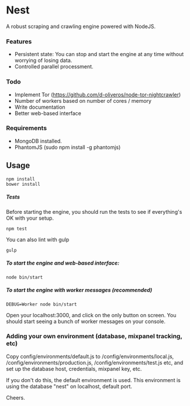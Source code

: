 Nest
==============

A robust scraping and crawling engine powered with NodeJS.

### Features

  * Persistent state: You can stop and start the engine at any time without worrying of losing data.
  * Controlled parallel processment.


### Todo

  * Implement Tor (https://github.com/d-oliveros/node-tor-nightcrawler)
  * Number of workers based on number of cores / memory
  * Write documentation
  * Better web-based interface


### Requirements
  * MongoDB installed.
  * PhantomJS (sudo npm install -g phantomjs)

## Usage

```
npm install
bower install
```

##### Tests

Before starting the engine, you should run the tests to see if everything's OK with your setup.

```
npm test
```

You can also lint with gulp
```
gulp
```

##### To start the engine and web-based interface:

```
node bin/start
```

##### To start the engine with worker messages (recommended)

```
DEBUG=Worker node bin/start
```

Open your localhost:3000, and click on the only button on screen. You should start seeing a bunch of worker messages on your console.

### Adding your own environment (database, mixpanel tracking, etc)

Copy config/environments/default.js to /config/environments/local.js, /config/environments/production.js, /config/environments/test.js etc, and set up the database host, credentials, mixpanel key, etc.

If you don't do this, the default environment is used. This environment is using the database "nest" on localhost, default port.

Cheers.
